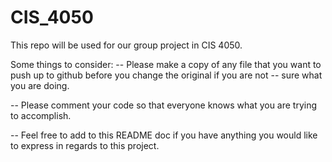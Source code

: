 CIS_4050
========

This repo will be used for our group project in CIS 4050.

Some things to consider:
-- Please make a copy of any file that you want to push up to github before you change the original if you are not
-- sure what you are doing.

-- Please comment your code so that everyone knows what you are trying to accomplish.

-- Feel free to add to this README doc if you have anything you would like to express in regards to this project.
